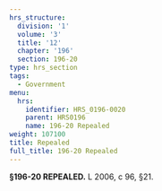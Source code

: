 ```yaml
---
hrs_structure:
  division: '1'
  volume: '3'
  title: '12'
  chapter: '196'
  section: 196-20
type: hrs_section
tags:
  - Government
menu:
  hrs:
    identifier: HRS_0196-0020
    parent: HRS0196
    name: 196-20 Repealed
weight: 107100
title: Repealed
full_title: 196-20 Repealed
---
```

**§196-20 REPEALED.** L 2006, c 96, §21.